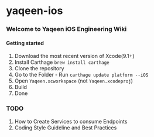 # yaqeen-ios
### Welcome to Yaqeen iOS Engineering Wiki

#### Getting started
1. Download the most recent version of Xcode(9.1+)
2. Install Carthage `brew install carthage`
3. Clone the repository
4. Go to the Folder - Run `carthage update platform --iOS`
5. Open `Yaqeen.xcworkspace` (not `Yaqeen.xcodeproj`)
6. Build
7. Done

### TODO
1. How to Create Services to consume Endpoints
2. Coding Style Guideline and Best Practices
